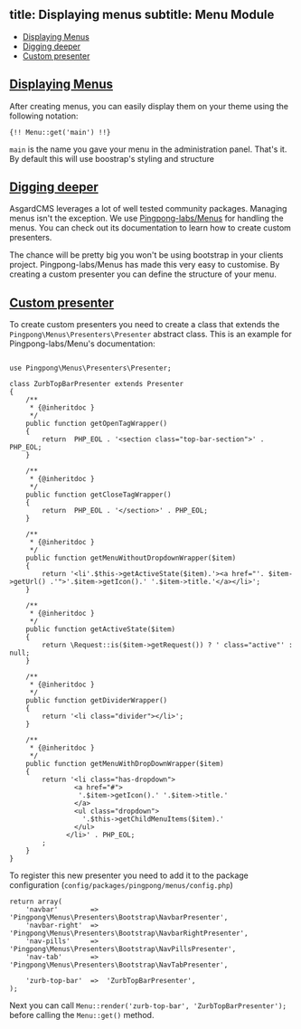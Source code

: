 title: Displaying menus
subtitle: Menu Module
-------

- [Displaying Menus](#displaying-menus)
- [Digging deeper](#digging-deeper)
- [Custom presenter](#custom-presenter)


## <a class="anchor" name="displaying-menus" href="#displaying-menus">Displaying Menus</a>

After creating menus, you can easily display them on your theme using the following notation:

``` .language-php
{!! Menu::get('main') !!}
```
`main` is the name you gave your menu in the administration panel.
That's it. By default this will use boostrap's styling and structure


## <a class="anchor" name="digging-deeper" href="#digging-deeper">Digging deeper</a>

AsgardCMS leverages a lot of well tested community packages. Managing menus isn't the exception. We use [Pingpong-labs/Menus](https://github.com/pingpong-labs/menus) for handling the menus. You can check out its documentation to learn how to create custom presenters.

The chance will be pretty big you won't be using bootstrap in your clients project. Pingpong-labs/Menus has made this very easy to customise. By creating a custom presenter you can define the structure of your menu.

## <a class="anchor" name="custom-presenter" href="#custom-presenter">Custom presenter</a>

To create custom presenters you need to create a class that extends the `Pingpong\Menus\Presenters\Presenter` abstract class.
This is an example for Pingpong-labs/Menu's documentation:


``` .language-php

use Pingpong\Menus\Presenters\Presenter;

class ZurbTopBarPresenter extends Presenter
{
    /**
     * {@inheritdoc }
     */
    public function getOpenTagWrapper()
    {
        return  PHP_EOL . '<section class="top-bar-section">' . PHP_EOL;
    }

    /**
     * {@inheritdoc }
     */
    public function getCloseTagWrapper()
    {
        return  PHP_EOL . '</section>' . PHP_EOL;
    }

    /**
     * {@inheritdoc }
     */
    public function getMenuWithoutDropdownWrapper($item)
    {
        return '<li'.$this->getActiveState($item).'><a href="'. $item->getUrl() .'">'.$item->getIcon().' '.$item->title.'</a></li>';
    }

    /**
     * {@inheritdoc }
     */
    public function getActiveState($item)
    {
        return \Request::is($item->getRequest()) ? ' class="active"' : null;
    }

    /**
     * {@inheritdoc }
     */
    public function getDividerWrapper()
    {
        return '<li class="divider"></li>';
    }

    /**
     * {@inheritdoc }
     */
    public function getMenuWithDropDownWrapper($item)
    {
        return '<li class="has-dropdown">
                <a href="#">
                 '.$item->getIcon().' '.$item->title.'
                </a>
                <ul class="dropdown">
                  '.$this->getChildMenuItems($item).'
                </ul>
              </li>' . PHP_EOL;
        ;
    }
}
```

To register this new presenter you need to add it to the package configuration (`config/packages/pingpong/menus/config.php`)

``` .language-php
return array(
    'navbar'        =>  'Pingpong\Menus\Presenters\Bootstrap\NavbarPresenter',
    'navbar-right'  =>  'Pingpong\Menus\Presenters\Bootstrap\NavbarRightPresenter',
    'nav-pills'     =>  'Pingpong\Menus\Presenters\Bootstrap\NavPillsPresenter',
    'nav-tab'       =>  'Pingpong\Menus\Presenters\Bootstrap\NavTabPresenter',

    'zurb-top-bar'  =>  'ZurbTopBarPresenter',
);
```

Next you can call `Menu::render('zurb-top-bar', 'ZurbTopBarPresenter');` before calling the `Menu::get()` method.



